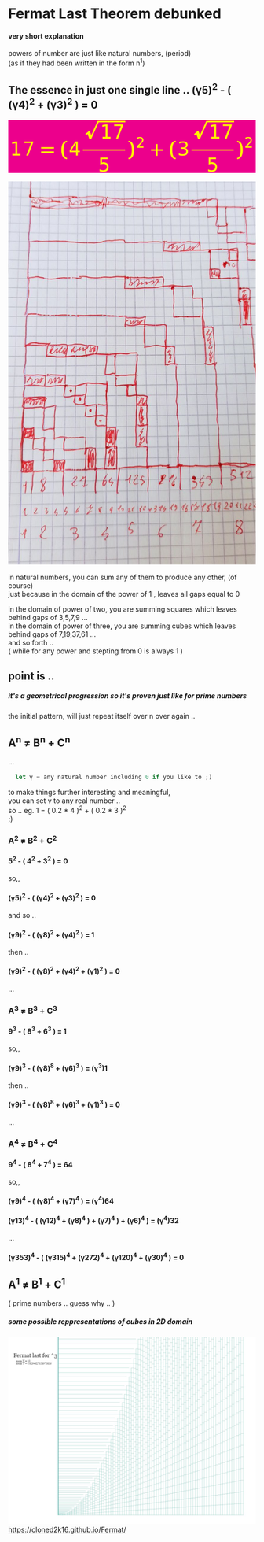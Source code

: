 # Fermat Last Theorem debunked
#### very short explanation  
powers of number are just like natural numbers, (period)  
(as if they had been written in the form n<sup>1</sup>)  

## The essence in just one single line .. (&gamma;5)<sup>2</sup> - ( (&gamma;4)<sup>2</sup> + (&gamma;3)<sup>2</sup> ) = 0  

![making sense](Tex2Img_1628426457.png)

![making sense](fermat1.jpg)


in natural numbers, you can sum any of them to produce any other, (of course)    
just because in the domain of the power of 1 , leaves all gaps equal to 0  
  
in the domain of power of two,  you are summing squares which leaves behind gaps of 3,5,7,9 ...  
in the domain of power of three,  you are summing cubes which leaves behind gaps of 7,19,37,61 ...  
and so forth ..  
( while for any power and stepting from 0 is always 1 )  

## point is .. 
##### it's a geometrical progression so it's proven just like for prime numbers 
the initial pattern,  will just repeat itself over n over again ..
##   

## A<sup>n</sup> &ne; B<sup>n</sup> + C<sup>n</sup>  
... 
```javascript
  let γ = any natural number including 0 if you like to ;)
```
  to make things further interesting and meaningful,  
  you can set γ to any real number ..   
  so .. eg.   1 = ( 0.2 * 4 )<sup>2</sup> + ( 0.2 * 3 )<sup>2</sup>  
  ;)  
   
  
### A<sup>2</sup> &ne; B<sup>2</sup> + C<sup>2</sup>  
####  5<sup>2</sup> - ( 4<sup>2</sup> + 3<sup>2</sup> ) = 0  
so,,  
####  (&gamma;5)<sup>2</sup> - ( (&gamma;4)<sup>2</sup> + (&gamma;3)<sup>2</sup> ) = 0  
and so ..  
####  (&gamma;9)<sup>2</sup> - ( (&gamma;8)<sup>2</sup> + (&gamma;4)<sup>2</sup> ) = 1
then ..  
####  (&gamma;9)<sup>2</sup> - ( (&gamma;8)<sup>2</sup> + (&gamma;4)<sup>2</sup> + (&gamma;1)<sup>2</sup> ) = 0
...  
  
### A<sup>3</sup> &ne; B<sup>3</sup> + C<sup>3</sup>  
####  9<sup>3</sup> - ( 8<sup>3</sup> + 6<sup>3</sup> ) = 1  
so,,  
####  (&gamma;9)<sup>3</sup> - ( (&gamma;8)<sup>8</sup> + (&gamma;6)<sup>3</sup> ) = (&gamma;<sup>3</sup>)1  
then ..  
####  (&gamma;9)<sup>3</sup> - ( (&gamma;8)<sup>8</sup> + (&gamma;6)<sup>3</sup> + (&gamma;1)<sup>3</sup> ) =  0 
...   

### A<sup>4</sup> &ne; B<sup>4</sup> + C<sup>4</sup>  
####  9<sup>4</sup> - ( 8<sup>4</sup> + 7<sup>4</sup> ) = 64  
so,,  
####  (&gamma;9)<sup>4</sup> - ( (&gamma;8)<sup>4</sup> + (&gamma;7)<sup>4</sup> ) = (&gamma;<sup>4</sup>)64  
####  (&gamma;13)<sup>4</sup> - ( (&gamma;12)<sup>4</sup> + (&gamma;8)<sup>4</sup> ) + (&gamma;7)<sup>4</sup> ) + (&gamma;6)<sup>4</sup> ) = (&gamma;<sup>4</sup>)32  
...  

####  (&gamma;353)<sup>4</sup> - ( (&gamma;315)<sup>4</sup> + (&gamma;272)<sup>4</sup> + (&gamma;120)<sup>4</sup> + (&gamma;30)<sup>4</sup> ) = 0
  
## A<sup>1</sup> &ne; B<sup>1</sup> + C<sup>1</sup>  
( prime numbers .. guess why .. )  


##### some possible reppresentations of cubes in 2D domain  
![making sense](fermat2.jpg)  
https://cloned2k16.github.io/Fermat/
